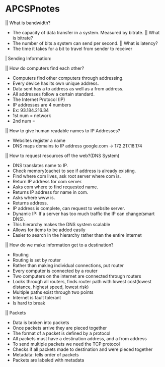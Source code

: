 # APCSPnotes

|| What is bandwidth?
-	The capacity of data transfer in a system. Measured by bitrate.
|| What is bitrate?
-	The number of bits a system can send per second.
|| What is latency?
-	The time it takes for a bit to travel from sender to receiver

| Sending Information:

|| How do computers find each other?
-	Computers find other computers through addressing.
-	Every device has its own unique address.
-	Data sent has a to address as well as a from address.
-	All addresses follow a certain standard.
-	The Internet Protocol (IP)
-	IP addresses are 4 numbers
-	Ex: 93.184.216.34
-	1st num = network 
-	2nd num = 

|| How to give human readable names to IP Addresses?
-	Websites register a name
-	DNS maps domains to IP address
google.com -> 172.217.18.174

|| How to request resources off the web?(DNS System)
-	DNS translates name to IP.
-	Check memory(cache) to see if address is already existing.
-	Find where com lives, ask root server where com is.
-	Return IP address for com server.
-	Asks com where to find requested name.
-	Returns IP address for name in com.
-	Asks where www is.
-	Returns address.
-	IP address is complete, can request to website server.
-	Dynamic IP: If a server has too much traffic the IP can change(smart DNS).
-	This hierarchy makes the DNS system scalable
-	Allows for items to be added easily
-	Easier to search in the hierarchy rather than the entire internet

|| How do we make information get to a destination?
-	Routing
-	Routing is set by router
-	Rather than making individual connections, put router
-	Every computer is connected by a router
-	Two computers on the internet are connected through routers
-	Looks through all routers, finds router path with lowest cost(lowest distance, highest speed, lowest risk)
-	Multiple paths exist through two points
-	Internet is fault tolerant
-	Is hard to break

|| Packets

-	Data is broken into packets
-	Once packets arrive they are pieced together
-	The format of a packet is defined by a protocol
-	All packets must have a destination address, and a from address
-	To send multiple packets we need the TCP protocol
-	Checks if all packets made to destination and were pieced together
-	Metadata: tells order of packets
-	Packets are labeled with metadata
